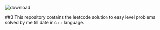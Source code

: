    ![download](https://user-images.githubusercontent.com/74945351/147418324-7d9c7ba5-cd5b-4ad3-9d53-582ec368cfdc.jpg)
 
 
 
 
 
 
##3 This repository contains the leetcode solution to easy level problems solved by me till date in c++ language.
